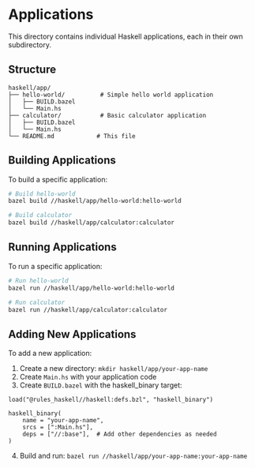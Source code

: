 # Applications

This directory contains individual Haskell applications, each in their own subdirectory.

## Structure

```
haskell/app/
├── hello-world/          # Simple hello world application
│   ├── BUILD.bazel
│   └── Main.hs
├── calculator/           # Basic calculator application
│   ├── BUILD.bazel
│   └── Main.hs
└── README.md            # This file
```

## Building Applications

To build a specific application:

```bash
# Build hello-world
bazel build //haskell/app/hello-world:hello-world

# Build calculator
bazel build //haskell/app/calculator:calculator
```

## Running Applications

To run a specific application:

```bash
# Run hello-world
bazel run //haskell/app/hello-world:hello-world

# Run calculator
bazel run //haskell/app/calculator:calculator
```

## Adding New Applications

To add a new application:

1. Create a new directory: `mkdir haskell/app/your-app-name`
2. Create `Main.hs` with your application code
3. Create `BUILD.bazel` with the haskell_binary target:

```bzl
load("@rules_haskell//haskell:defs.bzl", "haskell_binary")

haskell_binary(
    name = "your-app-name",
    srcs = [":Main.hs"],
    deps = ["//:base"],  # Add other dependencies as needed
)
```

4. Build and run: `bazel run //haskell/app/your-app-name:your-app-name` 